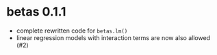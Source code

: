 # betas 0.1.1
* complete rewritten code for `betas.lm()`
* linear regression models with interaction terms are now also allowed (#2)
